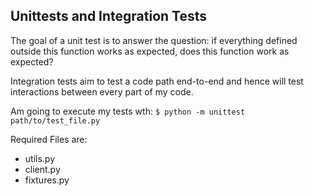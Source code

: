Unittests and Integration Tests
---
The goal of a unit test is to answer the question: if everything defined outside this function works as expected, does this function work as expected?

Integration tests aim to test a code path end-to-end and hence will test interactions between every part of my code.

Am going to execute my tests wth:
`$ python -m unittest path/to/test_file.py`

Required Files are:
* utils.py
* client.py
* fixtures.py
